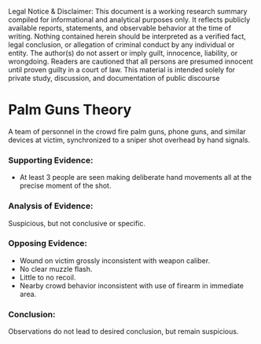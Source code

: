 Legal Notice & Disclaimer: This document is a working research summary compiled for informational and analytical purposes only. It reflects publicly available reports, statements, and observable behavior at the time of writing. Nothing contained herein should be interpreted as a verified fact, legal conclusion, or allegation of criminal conduct by any individual or entity. The author(s) do not assert or imply guilt, innocence, liability, or wrongdoing. Readers are cautioned that all persons are presumed innocent until proven guilty in a court of law. This material is intended solely for private study, discussion, and documentation of public discourse

# Palm Guns Theory
A team of personnel in the crowd fire palm guns, phone guns, and similar devices at victim, synchronized to a sniper shot overhead by hand signals.

### Supporting Evidence:
- At least 3 people are seen making deliberate hand movements all at the precise moment of the shot.

### Analysis of Evidence:
Suspicious, but not conclusive or specific.

### Opposing Evidence:
- Wound on victim grossly inconsistent with weapon caliber.
- No clear muzzle flash.
- Little to no recoil.
- Nearby crowd behavior inconsistent with use of firearm in immediate area.

### Conclusion:
Observations do not lead to desired conclusion, but remain suspicious.